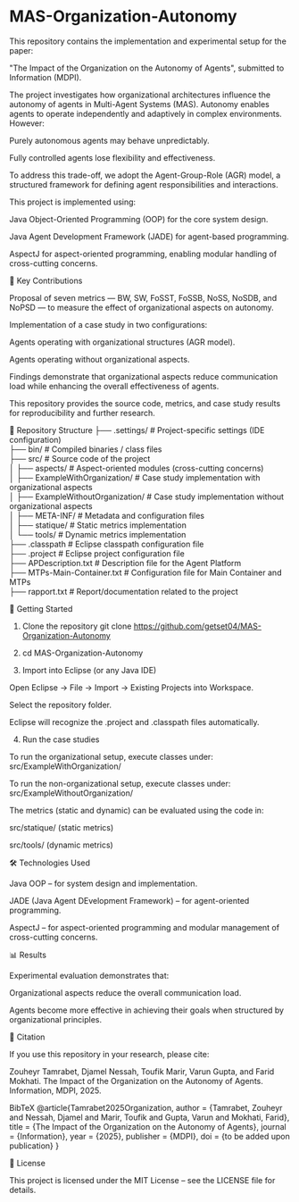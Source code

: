 # MAS-Organization-Autonomy
This repository contains the implementation and experimental setup for the paper:

"The Impact of the Organization on the Autonomy of Agents", submitted to Information (MDPI).

The project investigates how organizational architectures influence the autonomy of agents in Multi-Agent Systems (MAS). Autonomy enables agents to operate independently and adaptively in complex environments. However:

Purely autonomous agents may behave unpredictably.

Fully controlled agents lose flexibility and effectiveness.

To address this trade-off, we adopt the Agent-Group-Role (AGR) model, a structured framework for defining agent responsibilities and interactions.

This project is implemented using:

Java Object-Oriented Programming (OOP) for the core system design.

Java Agent Development Framework (JADE) for agent-based programming.

AspectJ for aspect-oriented programming, enabling modular handling of cross-cutting concerns.

🔑 Key Contributions

Proposal of seven metrics — BW, SW, FoSST, FoSSB, NoSS, NoSDB, and NoPSD — to measure the effect of organizational aspects on autonomy.

Implementation of a case study in two configurations:

Agents operating with organizational structures (AGR model).

Agents operating without organizational aspects.

Findings demonstrate that organizational aspects reduce communication load while enhancing the overall effectiveness of agents.

This repository provides the source code, metrics, and case study results for reproducibility and further research.

📂 Repository Structure
├── .settings/                     # Project-specific settings (IDE configuration)  
├── bin/                           # Compiled binaries / class files  
├── src/                           # Source code of the project  
│   ├── aspects/                   # Aspect-oriented modules (cross-cutting concerns)  
│   ├── ExampleWithOrganization/      # Case study implementation with organizational aspects  
│   ├── ExampleWithoutOrganization/   # Case study implementation without organizational aspects  
│   ├── META-INF/                  # Metadata and configuration files  
│   ├── statique/                  # Static metrics implementation  
│   └── tools/                     # Dynamic metrics implementation  
├── .classpath                     # Eclipse classpath configuration file  
├── .project                       # Eclipse project configuration file  
├── APDescription.txt              # Description file for the Agent Platform  
├── MTPs-Main-Container.txt        # Configuration file for Main Container and MTPs  
├── rapport.txt                    # Report/documentation related to the project  

🚀 Getting Started
1. Clone the repository
git clone https://github.com/getset04/MAS-Organization-Autonomy

2. cd MAS-Organization-Autonomy

3. Import into Eclipse (or any Java IDE)

Open Eclipse → File → Import → Existing Projects into Workspace.

Select the repository folder.

Eclipse will recognize the .project and .classpath files automatically.

4. Run the case studies

To run the organizational setup, execute classes under:
src/ExampleWithOrganization/

To run the non-organizational setup, execute classes under:
src/ExampleWithoutOrganization/

The metrics (static and dynamic) can be evaluated using the code in:

src/statique/ (static metrics)

src/tools/ (dynamic metrics)

🛠️ Technologies Used

Java OOP – for system design and implementation.

JADE (Java Agent DEvelopment Framework) – for agent-oriented programming.

AspectJ – for aspect-oriented programming and modular management of cross-cutting concerns.

📊 Results

Experimental evaluation demonstrates that:

Organizational aspects reduce the overall communication load.

Agents become more effective in achieving their goals when structured by organizational principles.

📜 Citation

If you use this repository in your research, please cite:

Zouheyr Tamrabet, Djamel Nessah, Toufik Marir, Varun Gupta, and Farid Mokhati.
The Impact of the Organization on the Autonomy of Agents. Information, MDPI, 2025.

BibTeX
@article{Tamrabet2025Organization,
  author  = {Tamrabet, Zouheyr and Nessah, Djamel and Marir, Toufik and Gupta, Varun and Mokhati, Farid},
  title   = {The Impact of the Organization on the Autonomy of Agents},
  journal = {Information},
  year    = {2025},
  publisher = {MDPI},
  doi     = {to be added upon publication}
}

📄 License

This project is licensed under the MIT License – see the LICENSE
 file for details.
